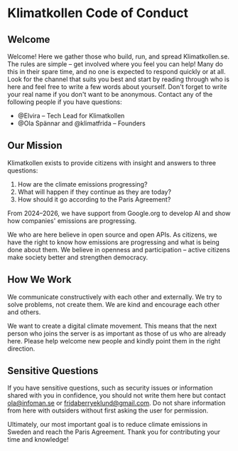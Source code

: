 # Klimatkollen Code of Conduct

## Welcome

Welcome! Here we gather those who build, run, and spread Klimatkollen.se. The rules are simple – get involved where you feel you can help! Many do this in their spare time, and no one is expected to respond quickly or at all. Look for the channel that suits you best and start by reading through who is here and feel free to write a few words about yourself. Don't forget to write your real name if you don't want to be anonymous. Contact any of the following people if you have questions:

- @Elvira – Tech Lead for Klimatkollen
- @Ola Spännar and @klimatfrida – Founders

## Our Mission

Klimatkollen exists to provide citizens with insight and answers to three questions:

1. How are the climate emissions progressing?
2. What will happen if they continue as they are today?
3. How should it go according to the Paris Agreement?

From 2024–2026, we have support from Google.org to develop AI and show how companies' emissions are progressing.

We who are here believe in open source and open APIs. As citizens, we have the right to know how emissions are progressing and what is being done about them. We believe in openness and participation – active citizens make society better and strengthen democracy.

## How We Work

We communicate constructively with each other and externally. We try to solve problems, not create them. We are kind and encourage each other and others.

We want to create a digital climate movement. This means that the next person who joins the server is as important as those of us who are already here. Please help welcome new people and kindly point them in the right direction.

## Sensitive Questions

If you have sensitive questions, such as security issues or information shared with you in confidence, you should not write them here but contact ola@infoman.se or fridaberryeklund@gmail.com. Do not share information from here with outsiders without first asking the user for permission.

Ultimately, our most important goal is to reduce climate emissions in Sweden and reach the Paris Agreement. Thank you for contributing your time and knowledge!
